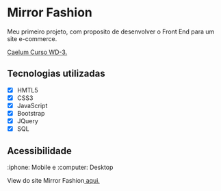 <h1>Mirror Fashion</h1>
<p>Meu primeiro projeto, com proposito de desenvolver o Front End para um site e-commerce.</p>
<a href="https://www.caelum.com.br/curso-html-css-javascript?id=8794"> Caelum Curso WD-3.</a>
<h2>Tecnologias utilizadas</h2>
<p>

- [x] HMTL5
- [x] CSS3
- [x] JavaScript
- [x] Bootstrap 
- [x] JQuery
- [x] SQL

</p>
<h2>Acessibilidade</h2>
<p>:iphone: Mobile e :computer: Desktop</p> 
<p>View do site Mirror Fashion<a href="https://fariasmateuss.github.io/mirror_fashion/"> aqui.</a></p>